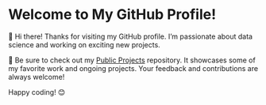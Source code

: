 # Welcome to My GitHub Profile!  

👋 Hi there! Thanks for visiting my GitHub profile. I’m passionate about data science and working on exciting new projects.

🚀 Be sure to check out my [Public Projects]([https://github.com/yourusername/Public_projects](https://github.com/Miks007/Public-projects)) repository. It showcases some of my favorite work and ongoing projects. Your feedback and contributions are always welcome!

Happy coding! 😊
